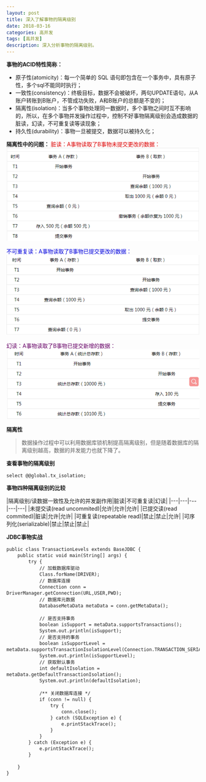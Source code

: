 ```yaml
---
layout: post
title: 深入了解事物的隔离级别
date: 2018-03-16
categories: 高并发
tags: [高并发]
description: 深入分析事物的隔离级别。
---
```

**事物的ACID特性简称：**
- 原子性(atomicity)：每一个简单的 SQL 语句即包含在一个事务中，具有原子性，多个sql不能同时执行；
- 一致性(consistency)：终极目标，数据不会被破坏，两句UPDATE语句，从A账户转账到B账户，不管成功失败，A和B账户的总额是不变的；
- 隔离性(isolation)：当多个事物处理同一数据时，多个事物之间时互不影响的，所以，在多个事物并发操作过程中，控制不好事物隔离级别会造成数据的脏读，幻读，不可重复读等读现象；
- 持久性(durability)：事物一旦被提交，数据可以被持久化；

**隔离性中的问题：**
<font color="#dd0000">脏读：A事物读取了B事物未提交更改的数据：</font>
![脏读示例](/images/dirtyRead.png)

<font color="#0000dd">不可重复读：A事物读取了B事物已提交更改的数据：</font>
![不可重复读示例](/images/unrepeatableRead.png)

<font color="#660066">幻读：A事物读取了B事物已提交新增的数据：</font>
![幻读示例](/images/fantasyRead.png)


**隔离性**
> 数据操作过程中可以利用数据库锁机制提高隔离级别，但是随着数据库的隔离级别越高，数据的并发能力也就下降了。

**查看事物的隔离级别**
```$xslt
select @@global.tx_isolation;
```

**事物四种隔离级别的比较**

|隔离级别/读数据一致性及允许的并发副作用|脏读|不可重复读|幻读|
|---|---|---|---|---|
|未提交读(read uncommited)|允许|允许|允许|
|已提交读(read commited)|脏读|允许|允许|
|可重复读(repeatable read)|禁止|禁止|允许|
|可序列化(serializable)|禁止|禁止|禁止|

**JDBC事物实战**

```$xslt
public class TransactionLevels extends BaseJDBC {
    public static void main(String[] args) {
        try {
            // 加载数据库驱动
            Class.forName(DRIVER);
            // 数据库连接
            Connection conn = DriverManager.getConnection(URL,USER,PWD);
            // 数据库元数据
            DatabaseMetaData metaData = conn.getMetaData();
 
            // 是否支持事务
            boolean isSupport = metaData.supportsTransactions();
            System.out.println(isSupport);
            // 是否支持的事务
            boolean isSupportLevel = metaData.supportsTransactionIsolationLevel(Connection.TRANSACTION_SERIALIZABLE);
            System.out.println(isSupportLevel);
            // 获取默认事务
            int defaultIsolation = metaData.getDefaultTransactionIsolation();
            System.out.println(defaultIsolation);
 
            /** 关闭数据库连接 */
            if (conn != null) {
                try {
                    conn.close();
                } catch (SQLException e) {
                    e.printStackTrace();
                }
            }
        } catch (Exception e) {
            e.printStackTrace();
        }
 
    }
}
```


    

